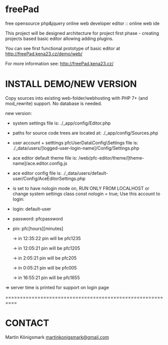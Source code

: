 # freePad
free opensource php&amp;jquery online web developer editor :: online web ide

This project will be designed architecture for project first phase - creating projects based basic editor allowing adding plugins.

You can see first functional prototype of basic editor at
http://freePad.kena23.cz/demo/web/

For more information see:
http://freePad.kena23.cz/


# INSTALL DEMO/NEW VERSION

Copy sources into existing web-folder/webhosting with PHP 7+ (and mod_rewrite) support.
No database is needed.


new version:

- system settings file is: 
./_app/config/Editor.php

- paths for source code trees are located at: 
./_app/config/Sources.php

- user account + setttings pfcUserData\Config\Settings file is:
./_data/users/[logged-user-login-name]/Config/Settings.php

- ace editor default theme file is:
/web/pfc-editor/theme/[theme-name]/ace.editor.config.js

- ace editor config file is:
./_data/users/default-user/Config/AceEditorSettings.php

 
- is set to have nologin mode on, RUN ONLY FROM LOCALHOST or change system settings class const nologin = true; 
Use this account to login:
 - login: default-user
 - password: pfcpassword
 - pin: pfc[hours][minutes]
 
    -> in 12:35:22 pin will be pfc1235

    -> in 12:05:21 pin will be pfc1205
    
    -> in 2:05:21 pin will be pfc205
    
    -> in 0:05:21 pin will be pfc005
    
    -> in 16:55:21 pin will be pfc1655
    
  => server time is printed for support on login page  

==========================================================

# CONTACT
Martin Königsmark
martinkonigsmark@gmail.com

